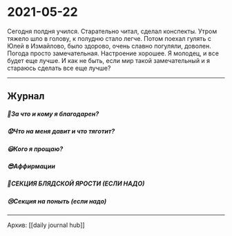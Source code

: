 # 2021-05-22
Сегодня полдня учился.
Старательно читал, сделал конспекты.
Утром тяжело шло в голову, к полудню стало легче.
Потом поехал гулять с Юлей в Измайлово, было здорово, очень славно погуляли, доволен.
Погода просто замечательная.
Настроение хорошее.
Я молодец, и все будет еще лучше.
И как не быть, если мир такой замечательный и я стараюсь сделать все еще лучше?


***
## Журнал
##### 🤗За что и кому я благодарен?


##### 😟Что на меня давит и что тяготит?


##### 😃Кого я прощаю?


##### 😎Аффирмации


##### 😤СЕКЦИЯ БЛЯДСКОЙ ЯРОСТИ (ЕСЛИ НАДО)


##### 😢Секция на поныть (если надо)

***
Архив: [[daily journal hub]]